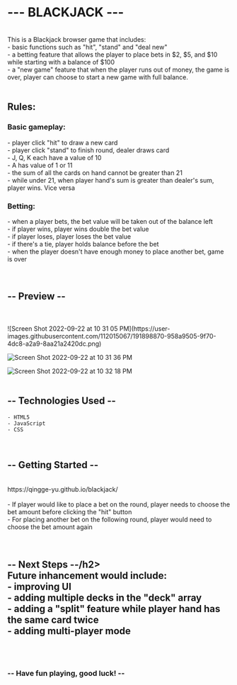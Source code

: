 <h1>--- BLACKJACK ---</h1>
<br />
This is a Blackjack browser game that includes:<br />
    - basic functions such as "hit", "stand" and "deal new"<br />
    - a betting feature that allows the player to place bets in $2, $5, and $10 while starting with a balance of $100<br />
    - a "new game" feature that when the player runs out of money, the game is over, player can choose to start a new game with full balance.<br />
<br />
<h2>Rules:</h2>
    <h3>Basic gameplay:</h3>
    - player click "hit" to draw a new card<br />
    - player click "stand" to finish round, dealer draws card<br />
    - J, Q, K each have a value of 10<br />
    - A has value of 1 or 11<br />
    - the sum of all the cards on hand cannot be greater than 21<br />
    - while under 21, when player hand's sum is greater than dealer's sum, player wins. Vice versa<br />
    <h3>Betting:</h3>
    - when a player bets, the bet value will be taken out of the balance left<br />
    - if player wins, player wins double the bet value<br />
    - if player loses, player loses the bet value<br />
    - if there's a tie, player holds balance before the bet<br />
    - when the player doesn't have enough money to place another bet, game is over<br />
<br />
<br />
<h2>-- Preview --</h2>
<br />
<br />
![Screen Shot 2022-09-22 at 10 31 05 PM](https://user-images.githubusercontent.com/112015067/191898870-958a9505-9f70-4dc8-a2a9-8aa21a2420dc.png)

![Screen Shot 2022-09-22 at 10 31 36 PM](https://user-images.githubusercontent.com/112015067/191898880-409d0b7b-016d-4a96-8040-2f34d29871f1.png)

![Screen Shot 2022-09-22 at 10 32 18 PM](https://user-images.githubusercontent.com/112015067/191898889-d0260856-80d9-49b3-8f2f-5ed855b5d6ed.png)
<br />
<br />
<h2>-- Technologies Used --</h2>

    - HTML5
    - JavaScript
    - CSS
<br />
<h2>-- Getting Started --</h2>
<br />
https://qingge-yu.github.io/blackjack/
<br />
<br />
    - If player would like to place a bet on the round, player needs to choose the bet amount before clicking the "hit" button<br />
    - For placing another bet on the following round, player would need to choose the bet amount again<br />
<br />
<br />
<h2>-- Next Steps --/h2>
<br />
Future inhancement would include: <br />
    - improving UI<br />
    - adding multiple decks in the "deck" array<br />
    - adding a "split" feature while player hand has the same card twice<br />
    - adding multi-player mode<br />
<br />
<br />
<h3>-- Have fun playing, good luck! --</h3>
